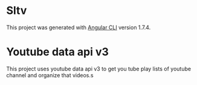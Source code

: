 # Sltv

This project was generated with [Angular CLI](https://github.com/angular/angular-cli) version 1.7.4.

# Youtube data api v3

This project uses youtube data api v3 to get you tube play lists of youtube channel and organize that videos.s
